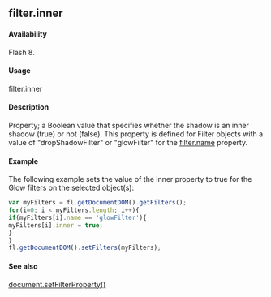 ## filter.inner

#### Availability

Flash 8.

#### Usage

filter.inner

#### Description

Property; a Boolean value that specifies whether the shadow is an inner shadow (true) or not (false). This property is defined for Filter objects with a value of "dropShadowFilter" or "glowFilter" for the [filter.name](../Filter_object/filter13.md) property.

#### Example

The following example sets the value of the inner property to true for the Glow filters on the selected object(s):
```javascript
var myFilters = fl.getDocumentDOM().getFilters();
for(i=0; i < myFilters.length; i++){
if(myFilters[i].name == 'glowFilter'){
myFilters[i].inner = true;
}
}
fl.getDocumentDOM().setFilters(myFilters);

```
#### See also

[document.setFilterProperty()](../Document_object/docum520.md)
